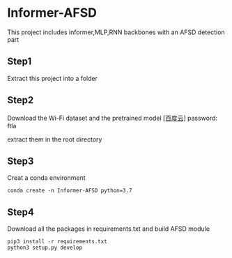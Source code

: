 # Informer-AFSD
This project includes informer,MLP,RNN backbones with an AFSD detection part

## Step1
Extract this project into a folder

## Step2
Download the Wi-Fi dataset and the pretrained model [\[百度云\]](https://pan.baidu.com/s/146T_QCo1HGUL895mCFt8HQ?pwd=ftla) password: ftla

extract them in the root directory

## Step3
Creat a conda environment
```shell script
conda create -n Informer-AFSD python=3.7
```

## Step4
Download all the packages in requirements.txt and build AFSD module
```shell script
pip3 install -r requirements.txt
python3 setup.py develop
```
